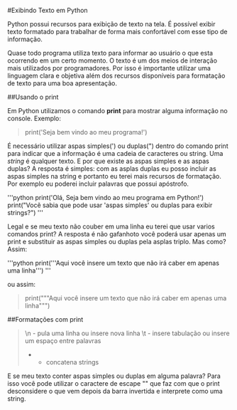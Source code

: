 #Exibindo Texto em Python

Python possui recursos para exibição de texto na tela. É possível exibir texto formatado para trabalhar de forma mais confortável com esse tipo de informação.

Quase todo programa utiliza texto para informar ao usuário o que esta ocorrendo em um certo momento. O texto é um dos meios de interação mais utilizados por programadores. Por isso é importante utilizar uma linguagem clara e objetiva além dos recursos disponíveis para formatação de texto para uma boa apresentação.

##Usando o print

Em Python utilizamos o comando **print** para mostrar alguma informação no console.
Exemplo:

> print('Seja bem vindo ao meu programa!')

É necessário utilizar aspas simples(') ou duplas(") dentro do comando print para indicar que a informação é uma cadeia de caracteres ou string. Uma *string* é qualquer texto. E por que existe as aspas simples e as aspas duplas? A resposta é simples: com as asplas duplas eu posso incluir as aspas simples na string e portanto eu terei mais recursos de formatação. Por exemplo eu poderei incluir palavras que possui apóstrofo.

'''python
print('Olá, Seja bem vindo ao meu programa em Python!')
print("Vocẽ sabia que pode usar 'aspas simples' ou duplas para exibir strings?")
'''

Legal e se meu texto não couber em uma linha eu terei que usar varios comandos print?
A resposta é não gafanhoto você poderá usar apenas um print e substituir as aspas simples ou duplas pela asplas triplo. Mas como?
Assim:

'''python
print('''Aqui você insere um texto que não irá
caber em apenas uma linha''')
'''

ou assim:

> print("""Aqui você insere um texto que não irá
> caber em apenas uma linha""")

##Formatações com print

> \n - pula uma linha ou insere nova linha
> \t - insere tabulação ou insere um espaço entre palavras
> + - concatena strings

E se meu texto conter aspas simples ou duplas em alguma palavra?
Para isso você pode utilizar o caractere de escape "\" que faz com que o print desconsidere o que vem depois da barra invertida e interprete como uma string.






